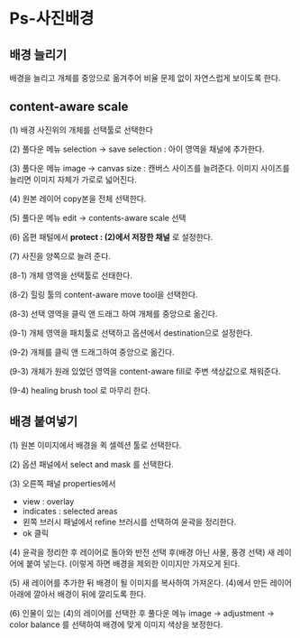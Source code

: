 # Ps-사진배경




## 배경 늘리기

배경을 늘리고 개체를 중앙으로 옮겨주어 비율 문제 없이 자연스럽게 보이도록 한다. 

## content-aware scale

(1) 배경 사진위의 개체를 선택툴로 선택한다

(2) 풀다운 메뉴 selection → save selection : 아이 영역을 채널에 추가한다.

(3) 풀다운 메뉴 image → canvas size : 캔버스 사이즈를 늘려준다. 이미지 사이즈를 늘리면 이미지 자체가 가로로 넓어진다.

(4) 원본 레이어 copy본을 전체 선택한다.

(5) 풀다운 메뉴 edit → contents-aware scale 선택

(6) 옵편 패털에서 **protect : (2)에서 저장한 채널** 로 설정한다.

(7) 사진을 양쪽으로 늘려 준다.

(8-1) 개체 영역을 선택툴로 선태한다.

(8-2) 힐링 툴의 content-aware move tool을 선택한다.

(8-3) 선택 영역을 클릭 앤 드래그 하여 개체를 중앙으로 옮긴다.

(9-1) 개체 영역을 패치툴로 선택하고 옵션에서 destination으로 설정한다.

(9-2) 개체를 클릭 앤 드래그하여 중앙으로 옮긴다.

(9-3) 개체가 원래 있었던 영역을 content-aware fill로 주변 색상값으로 채워준다.

(9-4) healing brush tool 로 마무리 한다. 

## 배경 붙여넣기

(1) 원본 이미지에서 배경을 퀵 셀렉션 툴로 선택한다.

(2) 옵션 패널에서 select and mask 를 선택한다.

(3) 오른쪽 패널 properties에서 

- view : overlay
- indicates : selected areas
- 왼쪽 브러시 패널에서 refine 브러시를 선택하여 윤곽을 정리한다.
- ok 클릭

(4) 윤곽을 정리한 후 레이어로 돌아와 반전 선택 후(배경 아닌 사물, 풍경 선택) 새 레이어에 붙여 넣는다. (이렇게 하면 배경을 제외한 이미지만 가져오게 된다. 

(5) 새 레이어를 추가한 뒤 배경이 될 이미지를 복사하여 가져온다. (4)에서 만든 레이어 아래에 깔아서 배경이 뒤에 깔리도록 한다.

(6) 인물이 있는 (4)의 레이어를 선택한 후 풀다운 메뉴 image → adjustment → color balance 를 선택하여 배경에 맞게 이미지 색상을 보정한다.